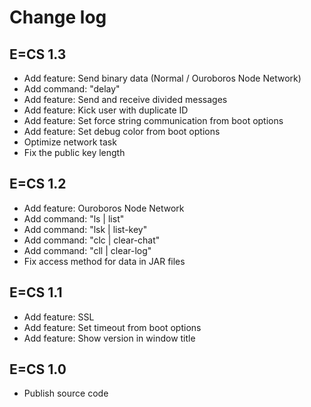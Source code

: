 # Change log

## E=CS 1.3

- Add feature: Send binary data (Normal / Ouroboros Node Network)
- Add command: "delay"
- Add feature: Send and receive divided messages
- Add feature: Kick user with duplicate ID
- Add feature: Set force string communication from boot options
- Add feature: Set debug color from boot options
- Optimize network task
- Fix the public key length

## E=CS 1.2

- Add feature: Ouroboros Node Network
- Add command: "ls | list"
- Add command: "lsk | list-key"
- Add command: "clc | clear-chat"
- Add command: "cll | clear-log"
- Fix access method for data in JAR files

## E=CS 1.1

- Add feature: SSL
- Add feature: Set timeout from boot options
- Add feature: Show version in window title

## E=CS 1.0

- Publish source code
